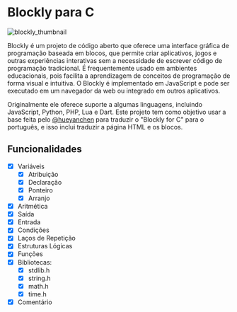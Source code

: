 # Blockly para C

![blockly_thumbnail](https://user-images.githubusercontent.com/9157977/229365267-f0053b12-6fad-4ffc-bd42-c3aee5be602f.jpg)

Blockly é um projeto de código aberto que oferece uma interface gráfica de programação baseada em blocos, que permite criar aplicativos, jogos e outras experiências interativas sem a necessidade de escrever código de programação tradicional. É frequentemente usado em ambientes educacionais, pois facilita a aprendizagem de conceitos de programação de forma visual e intuitiva. O Blockly é implementado em JavaScript e pode ser executado em um navegador da web ou integrado em outros aplicativos. 

Originalmente ele oferece suporte a algumas linguagens, incluindo JavaScript, Python, PHP, Lua e Dart. Este projeto tem como objetivo usar a base feita pelo [@hueyanchen](https://github.com/hueyanchen) para traduzir o "Blockly for C" para o português, e isso inclui traduzir a página HTML e os blocos.

## Funcionalidades 

- [x] Variáveis
  - [x] Atribuição 
  - [x] Declaração
  - [x] Ponteiro
  - [x] Arranjo
- [x] Aritmética
- [x] Saída
- [x] Entrada
- [x] Condições
- [x] Laços de Repetição
- [x] Estruturas Lógicas
- [x] Funções
- [x] Bibliotecas:
  - [x] stdlib.h
  - [x] string.h
  - [x] math.h
  - [x] time.h
- [x] Comentário
